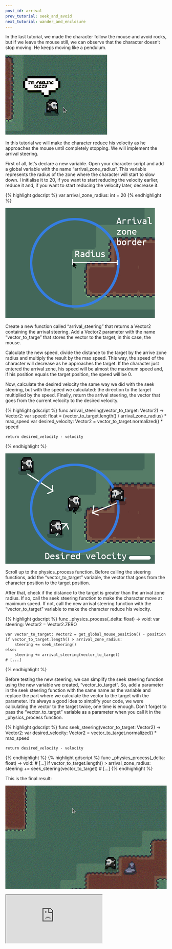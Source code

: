 ```yaml
---
post_id: arrival
prev_tutorial: seek_and_avoid
next_tutorial: wander_and_enclosure
---
```


In the last tutorial, we made the character follow the mouse and avoid rocks, but if we leave the mouse still, we can observe that the character doesn’t stop moving. He keeps moving like a pendulum.

![pendulum movement](/assets/images/godot/steering_behaviours/pendulum_movement.gif)

<!--more-->

In this tutorial we will make the character reduce his velocity as he approaches the mouse until completely stopping. We will implement the arrival steering.

First of all, let’s declare a new variable. Open your character script and add a global variable with the name “arrival_zone_radius”. This variable represents the radius of the zone where the character will start to slow down. I initialise it to 20, if you want to start reducing the velocity earlier, reduce it and, if you want to start reducing the velocity later, decrease it.

{% highlight gdscript %}
var arrival_zone_radius: int = 20
{% endhighlight %}

![arrival zone](/assets/images/godot/steering_behaviours/arrival_zone.jpg)

Create a new function called “arrival_steering” that returns a Vector2 containing the arrival steering. Add a Vector2 parameter with the name “vector_to_targe” that stores the vector to the target, in this case, the mouse.

Calculate the new speed, divide the distance to the target by the arrive zone radius and multiply the result by the max speed. This way, the speed of the character will decrease as he approaches the target. If the character just entered the arrival zone, his speed will be almost the maximum speed and, if his position equals the target position, the speed will be 0.

Now, calculate the desired velocity the same way we did with the seek steering, but with the speed we calculated: the direction to the target multiplied by the speed. Finally, return the arrival steering, the vector that goes from the current velocity to the desired velocity.

{% highlight gdscript %}
func arrival_steering(vector_to_target: Vector2) -> Vector2:
    var speed: float = (vector_to_target.length() / arrival_zone_radius) * max_speed
    var desired_velocity: Vector2 = vector_to_target.normalized() * speed
	
    return desired_velocity - velocity
{% endhighlight %}

![arrival desired velocity](/assets/images/godot/steering_behaviours/arrival_desired_velocity.jpg)

Scroll up to the physics_process function. Before calling the steering functions, add the “vector_to_target” variable, the vector that goes from the character position to the target position.

After that, check if the distance to the target is greater than the arrival zone radius. If so, call the seek steering function to make the character move at maximum speed. If not, call the new arrival steering function with the “vector_to_target” variable to make the character reduce his velocity.

{% highlight gdscript %}
func _physics_process(_delta: float) -> void:
    var steering: Vector2 = Vector2.ZERO

    var vector_to_target: Vector2 = get_global_mouse_position() - position
    if vector_to_target.length() > arrival_zone_radius:
        steering += seek_steering()
    else:
        steering += arrival_steering(vector_to_target)
    # [...]
{% endhighlight %}

Before testing the new steering, we can simplify the seek steering function using the new variable we created, “vector_to_target”. So, add a parameter in the seek steering function with the same name as the variable and replace the part where we calculate the vector to the target with the parameter. It’s always a good idea to simplify your code, we were calculating the vector to the target twice, one time is enough. Don’t forget to pass the “vector_to_target” variable as a parameter when you call it in the _physics_process function.

{% highlight gdscript %}
func seek_steering(vector_to_target: Vector2) -> Vector2:
    var desired_velocity: Vector2 = vector_to_target.normalized() * max_speed
	
    return desired_velocity - velocity
{% endhighlight %}
{% highlight gdscript %}
func _physics_process(_delta: float) -> void:
    # [...]
    if vector_to_target.length() > arrival_zone_radius:
        steering += seek_steering(vector_to_target)
    # [...]
{% endhighlight %}

This is the final result:

![arrival steering](/assets/images/godot/steering_behaviours/arrival_steering.gif)

<iframe src="https://www.youtube.com/embed/UauTCP933as"></iframe>

